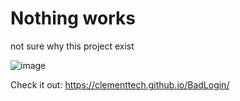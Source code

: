 # Nothing works
not sure why this project exist

![image](https://github.com/user-attachments/assets/a3ae0a25-3995-4f5f-8a0c-3056a783a40b)

Check it out: https://clementtech.github.io/BadLogin/
